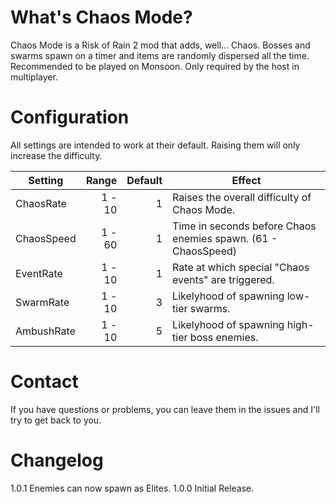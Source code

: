 # What's Chaos Mode?
Chaos Mode is a Risk of Rain 2 mod that adds, well... Chaos. Bosses and swarms spawn on a timer and items are randomly dispersed all the time. Recommended to be played on Monsoon. Only required by the host in multiplayer.

# Configuration
All settings are intended to work at their default. Raising them will only increase the difficulty.

Setting | Range | Default | Effect
---|---:|---:|---
ChaosRate | 1 - 10 | 1 | Raises the overall difficulty of Chaos Mode.
ChaosSpeed | 1 - 60 | 1 | Time in seconds before Chaos enemies spawn. (61 - ChaosSpeed)
EventRate | 1 - 10 | 1 | Rate at which special "Chaos events" are triggered.
SwarmRate | 1 - 10 | 3 | Likelyhood of spawning low-tier swarms.
AmbushRate | 1 - 10 | 5 | Likelyhood of spawning high-tier boss enemies.

# Contact
If you have questions or problems, you can leave them in the issues and I'll try to get back to you.

# Changelog
1.0.1 Enemies can now spawn as Elites.
1.0.0 Initial Release.
